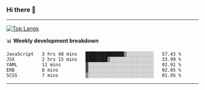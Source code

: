 ### Hi there 👋

-------
[![Top Langs](https://github-readme-stats.vercel.app/api/top-langs/?username=ashish-r)](https://github.com/anuraghazra/github-readme-stats)

📊 **Weekly development breakdown**
<!--START_SECTION:waka-->
```text
JavaScript   3 hrs 48 mins   ██████████████▒░░░░░░░░░░   57.43 % 
JSX          2 hrs 15 mins   ████████▒░░░░░░░░░░░░░░░░   33.99 % 
YAML         11 mins         ▓░░░░░░░░░░░░░░░░░░░░░░░░   02.91 % 
ERB          8 mins          ▓░░░░░░░░░░░░░░░░░░░░░░░░   02.05 % 
SCSS         7 mins          ▒░░░░░░░░░░░░░░░░░░░░░░░░   01.95 % 
```
<!--END_SECTION:waka-->
-------

<!--
**ashish-r/ashish-r** is a ✨ _special_ ✨ repository because its `README.md` (this file) appears on your GitHub profile.

Here are some ideas to get you started:

- 🔭 I’m currently working on ...
- 🌱 I’m currently learning ...
- 👯 I’m looking to collaborate on ...
- 🤔 I’m looking for help with ...
- 💬 Ask me about ...
- 📫 How to reach me: ...
- 😄 Pronouns: ...
- ⚡ Fun fact: ...
-->

